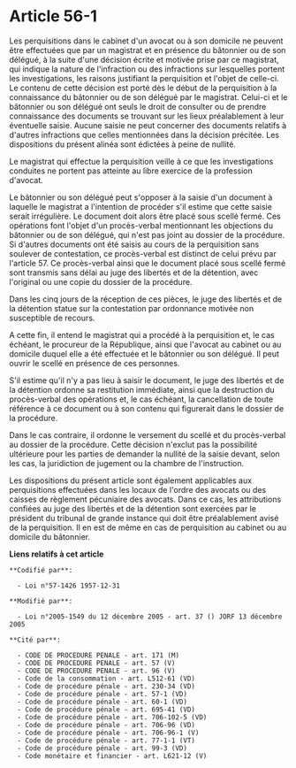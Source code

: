 # Article 56-1

Les perquisitions dans le cabinet d'un avocat ou à son domicile ne peuvent être effectuées que par un magistrat et en
présence du bâtonnier ou de son délégué, à la suite d'une décision écrite et motivée prise par ce magistrat, qui indique la
nature de l'infraction ou des infractions sur lesquelles portent les investigations, les raisons justifiant la perquisition
et l'objet de celle-ci. Le contenu de cette décision est porté dès le début de la perquisition à la connaissance du bâtonnier
ou de son délégué par le magistrat. Celui-ci et le bâtonnier ou son délégué ont seuls le droit de consulter ou de prendre
connaissance des documents se trouvant sur les lieux préalablement à leur éventuelle saisie. Aucune saisie ne peut concerner
des documents relatifs à d'autres infractions que celles mentionnées dans la décision précitée. Les dispositions du présent
alinéa sont édictées à peine de nullité. 

Le magistrat qui effectue la perquisition veille à ce que les investigations conduites ne portent pas atteinte au libre
exercice de la profession d'avocat. 

Le bâtonnier ou son délégué peut s'opposer à la saisie d'un document à laquelle le magistrat a l'intention de procéder s'il
estime que cette saisie serait irrégulière. Le document doit alors être placé sous scellé fermé. Ces opérations font l'objet
d'un procès-verbal mentionnant les objections du bâtonnier ou de son délégué, qui n'est pas joint au dossier de la procédure.
Si d'autres documents ont été saisis au cours de la perquisition sans soulever de contestation, ce procès-verbal est distinct
de celui prévu par l'article 57. Ce procès-verbal ainsi que le document placé sous scellé fermé sont transmis sans délai au
juge des libertés et de la détention, avec l'original ou une copie du dossier de la procédure. 

Dans les cinq jours de la réception de ces pièces, le juge des libertés et de la détention statue sur la contestation par
ordonnance motivée non susceptible de recours.

A cette fin, il entend le magistrat qui a procédé à la perquisition et, le cas échéant, le procureur de la République, ainsi
que l'avocat au cabinet ou au domicile duquel elle a été effectuée et le bâtonnier ou son délégué. Il peut ouvrir le scellé
en présence de ces personnes.

S'il estime qu'il n'y a pas lieu à saisir le document, le juge des libertés et de la détention ordonne sa restitution
immédiate, ainsi que la destruction du procès-verbal des opérations et, le cas échéant, la cancellation de toute référence à
ce document ou à son contenu qui figurerait dans le dossier de la procédure. 

Dans le cas contraire, il ordonne le versement du scellé et du procès-verbal au dossier de la procédure. Cette décision
n'exclut pas la possibilité ultérieure pour les parties de demander la nullité de la saisie devant, selon les cas, la
juridiction de jugement ou la chambre de l'instruction. 

Les dispositions du présent article sont également applicables aux perquisitions effectuées dans les locaux de l'ordre des
avocats ou des caisses de règlement pécuniaire des avocats. Dans ce cas, les attributions confiées au juge des libertés et de
la détention sont exercées par le président du tribunal de grande instance qui doit être préalablement avisé de la
perquisition. Il en est de même en cas de perquisition au cabinet ou au domicile du bâtonnier.

**Liens relatifs à cet article**

	**Codifié par**:

	  - Loi n°57-1426 1957-12-31

	**Modifié par**:

	  - Loi n°2005-1549 du 12 décembre 2005 - art. 37 () JORF 13 décembre 2005

	**Cité par**:

	  - CODE DE PROCEDURE PENALE - art. 171 (M)
	  - CODE DE PROCEDURE PENALE - art. 57 (V)
	  - CODE DE PROCEDURE PENALE - art. 96 (V)
	  - Code de la consommation - art. L512-61 (VD)
	  - Code de procédure pénale - art. 230-34 (VD)
	  - Code de procédure pénale - art. 57-1 (VD)
	  - Code de procédure pénale - art. 60-1 (VD)
	  - Code de procédure pénale - art. 695-41 (VD)
	  - Code de procédure pénale - art. 706-102-5 (VD)
	  - Code de procédure pénale - art. 706-96 (VD)
	  - Code de procédure pénale - art. 706-96-1 (V)
	  - Code de procédure pénale - art. 77-1-1 (VT)
	  - Code de procédure pénale - art. 99-3 (VD)
	  - Code monétaire et financier - art. L621-12 (V)
